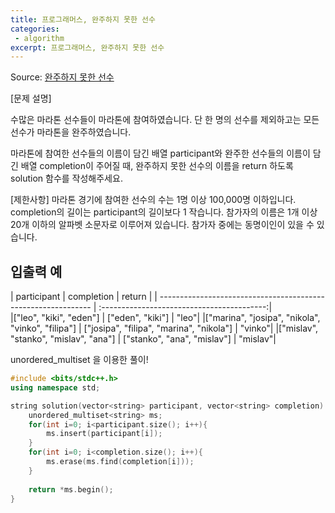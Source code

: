 ```yaml
---
title: 프로그래머스, 완주하지 못한 선수
categories:
 - algorithm
excerpt: 프로그래머스, 완주하지 못한 선수
---
```

Source: [완주하지 못한 선수](https://programmers.co.kr/learn/courses/30/lessons/42576)

[문제 설명]

수많은 마라톤 선수들이 마라톤에 참여하였습니다. 단 한 명의 선수를 제외하고는 모든 선수가 마라톤을 완주하였습니다.

마라톤에 참여한 선수들의 이름이 담긴 배열 participant와 완주한 선수들의 이름이 담긴 배열 completion이 주어질 때, 완주하지 못한 선수의 이름을 return 하도록 solution 함수를 작성해주세요.

[제한사항]
마라톤 경기에 참여한 선수의 수는 1명 이상 100,000명 이하입니다.
completion의 길이는 participant의 길이보다 1 작습니다.
참가자의 이름은 1개 이상 20개 이하의 알파벳 소문자로 이루어져 있습니다.
참가자 중에는 동명이인이 있을 수 있습니다.

입출력 예
-----

| participant	                                                                        |       completion                               |   return  |
|   -------------------------------------------------------------                 | :-----------------------------------------:|                                          
|["leo", "kiki", "eden"]	                                | ["eden", "kiki"]              |            	"leo"|
|["marina", "josipa", "nikola", "vinko", "filipa"]	| ["josipa", "filipa", "marina", "nikola"]	 |       "vinko"|
|["mislav", "stanko", "mislav", "ana"]  |   	["stanko", "ana", "mislav"]      |             "mislav"|


unordered_multiset 을 이용한 풀이!

```c++
#include <bits/stdc++.h>
using namespace std;

string solution(vector<string> participant, vector<string> completion) {
    unordered_multiset<string> ms;
    for(int i=0; i<participant.size(); i++){
        ms.insert(participant[i]);
    }
    for(int i=0; i<completion.size(); i++){
        ms.erase(ms.find(completion[i]));
    }
    
    return *ms.begin();
}
```